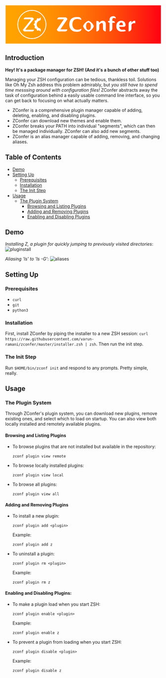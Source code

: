 ![Zconfer Logo](./images/banner.png)

## Introduction
**Hey! It's a package manager for ZSH! (And it's a bunch of other stuff too)**

Managing your ZSH configuration can be tedious, thankless toil. Solutions like Oh My Zsh address this problem admirably, but *you still have to spend time messsing around with configuration files!* ZConfer abstracts away the task of configuration behind a easily usable command line interface, so you can get back to focusing on what actually matters.

* ZConfer is a comprehensive plugin manager capable of adding, deleting, enabling, and disabling plugins.
* ZConfer can download new themes and enable them.
* ZConfer breaks your PATH into individual "segments", which can then be managed individually. ZConfer can also add new segments.
* ZConfer is an alias manager capable of adding, removing, and changing aliases.

## Table of Contents
* [Demo](#demo)
* [Setting Up](#setting-up)
  * [Prerequisites](#prerequisites)
  * [Installation](#installation)
  * [The Init Step](#the-init-step)
* [Usage](#usage)
  * [The Plugin System](#the-plugin-system)
	* [Browsing and Listing Plugins](#browsing-and-listing-plugins)
	* [Adding and Removing Plugins](#adding-and-removing-plugins)
	* [Enabling and Disabling Plugins](#enabling-and-disabling-plugins)

## Demo
*Installing Z, a plugin for quickly jumping to previously visited directories*:
![pluginstall](./images/pluginstall.gif)

*Aliasing 'ls' to 'ls -G'*:
![aliases](./images/aliases.gif)

## Setting Up
### Prerequisites
* `curl`
* `git`
* `python3`

### Installation
First, install ZConfer by piping the installer to a new ZSH session:
`curl https://raw.githubusercontent.com/varun-ramani/zconfer/master/installer.zsh | zsh`.
Then run the init step.

### The Init Step
Run `$HOME/bin/zconf init` and respond to any prompts. Pretty simple, really.

## Usage

### The Plugin System
Through ZConfer's plugin system, you can download new plugins, remove existing ones, and select which to load on startup. You can also view both locally installed and remotely available plugins.

#### Browsing and Listing Plugins
* To browse plugins that are not installed but available in the repository:
  ```
  zconf plugin view remote
  ```


* To browse locally installed plugins:
  ```
  zconf plugin view local
  ```

* To browse all plugins:
  ```
  zconf plugin view all
  ```

#### Adding and Removing Plugins
* To install a new plugin:
  ```
  zconf plugin add <plugin>
  ```
  Example: 
  ```
  zconf plugin add z
  ```
  
* To uninstall a plugin:
  ```
  zconf plugin rm <plugin>
  ```
  Example:
  ```
  zconf plugin rm z
  ```

#### Enabling and Disabling Plugins:
* To make a plugin load when you start ZSH:
  ```
  zconf plugin enable <plugin>
  ```
  Example:
  ```
  zconf plugin enable z
  ```
  
* To prevent a plugin from loading when you start ZSH:
  ```
  zconf plugin disable <plugin>
  ```
  Example:
  ```
  zconf plugin disable z
  ```

